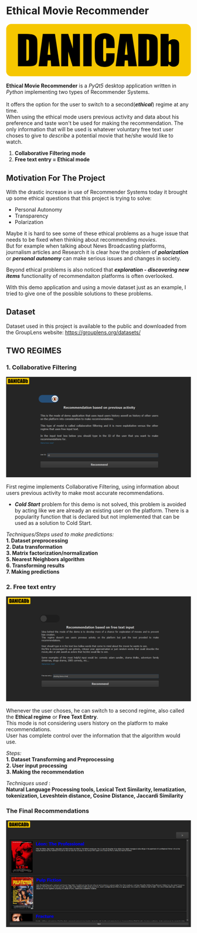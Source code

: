 # Ethical Movie Recommender
![](images/danicadb.png)

__Ethical Movie Recommender__ is a _PyQt5_ desktop application written in _Python_ implementing two types of Recommender Systems.<br><br>
It offers the option for the user to switch to a second(___ethical___) regime at any time. <br>
When using the ethical mode users previous activity and data about his preference and taste won't be used for making the recommendation. The only information that will be used is
whatever voluntary free text user choses to give to _describe_ a potential movie that he/she would like to watch.

1. __Collaborative Filtering mode__
2. __Free text entry = Ethical mode__

## Motivation For The Project

With the drastic increase in use of Recommender Systems today it brought up
some ethical questions that this project is trying to solve:
* Personal Autonomy
* Transparency
* Polarization

Maybe it is hard to see some of these ethical problems as a huge issue that needs to be fixed when thinking about recommending _movies_.<br>
But for example when talking about News Broadcasting platforms, journalism articles and Research it is clear how
the problem of ___polarization___ or ___personal autonomy___ can make serious issues and changes in society.

Beyond ethical problems is also noticed that ___exploration - discovering new items___   functionality of recommendaiton platforms is often overlooked.

With this demo application and using a movie dataset just as an example, I tried to give one of the possible solutions to these problems.

## Dataset
Dataset used in this project is available to the public and downloaded from the GroupLens website:
https://grouplens.org/datasets/

## TWO REGIMES
### 1. Collaborative Filtering
![](images/1.PNG)

First regime implements Collaborative Filtering, using information about users previous activity to make most accurate recommendations.
* ___Cold Start___ problem for this demo is not solved, this problem is avoided by acting like we are already an existing
user on the platform. There is a popularity function that is declared but not implemented that can be used as  a solution to Cold Start.

_Techniques/Steps used to make predictions:_ <br>
  __1. Dataset preprocessing__ <br>
  __2. Data transformation__ <br>
  __3. Matrix factorization/normalization__ <br>
  __5. Nearest Neighbors algorithm__ <br>
  __6. Transforming results__ <br>
  __7. Making predictions__ <br>

### 2. Free text entry
![](images/6.PNG)

Whenever the user choses, he can switch to a second regime, also called the __Ethical regime__ or __Free Text Entry__.<br>
This mode is not considering users history on the platform to make recommendations.<br>
User has complete control over the information that the algorithm would use.

_Steps:_ <br>
  __1. Dataset Transforming and Preprocessing__ <br>
  __2. User input processing__ <br>
  __3. Making the recommendation__ <br>

_Techniques used_ :<br> __Natural Language Processing tools, Lexical Text Similarity, lematization, tokenization, Leveshtein distance, Cosine Distance, Jaccardi Similarity <br>__

### The Final Recommendations
![](images/7.PNG)
